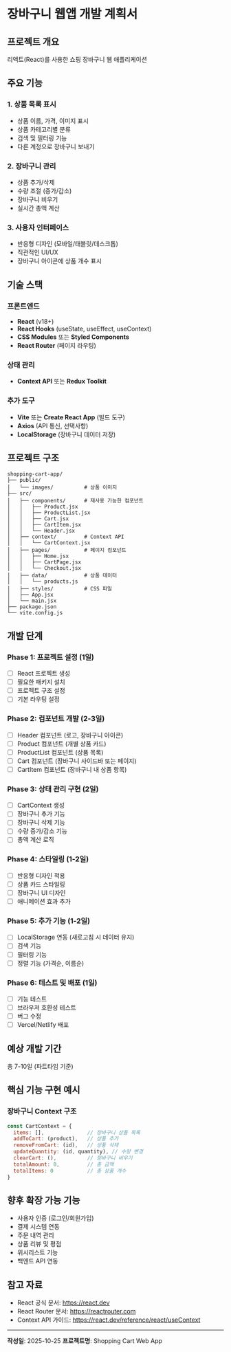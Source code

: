 # 장바구니 웹앱 개발 계획서

## 프로젝트 개요
리액트(React)를 사용한 쇼핑 장바구니 웹 애플리케이션

## 주요 기능

### 1. 상품 목록 표시
- 상품 이름, 가격, 이미지 표시
- 상품 카테고리별 분류
- 검색 및 필터링 기능
- 다른 계정으로 장바구니 보내기

### 2. 장바구니 관리
- 상품 추가/삭제
- 수량 조절 (증가/감소)
- 장바구니 비우기
- 실시간 총액 계산

### 3. 사용자 인터페이스
- 반응형 디자인 (모바일/태블릿/데스크톱)
- 직관적인 UI/UX
- 장바구니 아이콘에 상품 개수 표시

## 기술 스택

### 프론트엔드
- **React** (v18+)
- **React Hooks** (useState, useEffect, useContext)
- **CSS Modules** 또는 **Styled Components**
- **React Router** (페이지 라우팅)

### 상태 관리
- **Context API** 또는 **Redux Toolkit**

### 추가 도구
- **Vite** 또는 **Create React App** (빌드 도구)
- **Axios** (API 통신, 선택사항)
- **LocalStorage** (장바구니 데이터 저장)

## 프로젝트 구조

```
shopping-cart-app/
├── public/
│   └── images/          # 상품 이미지
├── src/
│   ├── components/      # 재사용 가능한 컴포넌트
│   │   ├── Product.jsx
│   │   ├── ProductList.jsx
│   │   ├── Cart.jsx
│   │   ├── CartItem.jsx
│   │   └── Header.jsx
│   ├── context/         # Context API
│   │   └── CartContext.jsx
│   ├── pages/           # 페이지 컴포넌트
│   │   ├── Home.jsx
│   │   ├── CartPage.jsx
│   │   └── Checkout.jsx
│   ├── data/            # 상품 데이터
│   │   └── products.js
│   ├── styles/          # CSS 파일
│   ├── App.jsx
│   └── main.jsx
├── package.json
└── vite.config.js
```

## 개발 단계

### Phase 1: 프로젝트 설정 (1일)
- [ ] React 프로젝트 생성
- [ ] 필요한 패키지 설치
- [ ] 프로젝트 구조 설정
- [ ] 기본 라우팅 설정

### Phase 2: 컴포넌트 개발 (2-3일)
- [ ] Header 컴포넌트 (로고, 장바구니 아이콘)
- [ ] Product 컴포넌트 (개별 상품 카드)
- [ ] ProductList 컴포넌트 (상품 목록)
- [ ] Cart 컴포넌트 (장바구니 사이드바 또는 페이지)
- [ ] CartItem 컴포넌트 (장바구니 내 상품 항목)

### Phase 3: 상태 관리 구현 (2일)
- [ ] CartContext 생성
- [ ] 장바구니 추가 기능
- [ ] 장바구니 삭제 기능
- [ ] 수량 증가/감소 기능
- [ ] 총액 계산 로직

### Phase 4: 스타일링 (1-2일)
- [ ] 반응형 디자인 적용
- [ ] 상품 카드 스타일링
- [ ] 장바구니 UI 디자인
- [ ] 애니메이션 효과 추가

### Phase 5: 추가 기능 (1-2일)
- [ ] LocalStorage 연동 (새로고침 시 데이터 유지)
- [ ] 검색 기능
- [ ] 필터링 기능
- [ ] 정렬 기능 (가격순, 이름순)

### Phase 6: 테스트 및 배포 (1일)
- [ ] 기능 테스트
- [ ] 브라우저 호환성 테스트
- [ ] 버그 수정
- [ ] Vercel/Netlify 배포

## 예상 개발 기간
총 7-10일 (파트타임 기준)

## 핵심 기능 구현 예시

### 장바구니 Context 구조
```javascript
const CartContext = {
  items: [],              // 장바구니 상품 목록
  addToCart: (product),   // 상품 추가
  removeFromCart: (id),   // 상품 삭제
  updateQuantity: (id, quantity), // 수량 변경
  clearCart: (),          // 장바구니 비우기
  totalAmount: 0,         // 총 금액
  totalItems: 0           // 총 상품 개수
}
```

## 향후 확장 가능 기능
- 사용자 인증 (로그인/회원가입)
- 결제 시스템 연동
- 주문 내역 관리
- 상품 리뷰 및 평점
- 위시리스트 기능
- 백엔드 API 연동

## 참고 자료
- React 공식 문서: https://react.dev
- React Router 문서: https://reactrouter.com
- Context API 가이드: https://react.dev/reference/react/useContext

---

**작성일**: 2025-10-25
**프로젝트명**: Shopping Cart Web App
